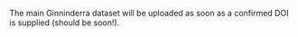 The main Ginninderra dataset will be uploaded as soon as a confirmed DOI is supplied (should be soon!).
